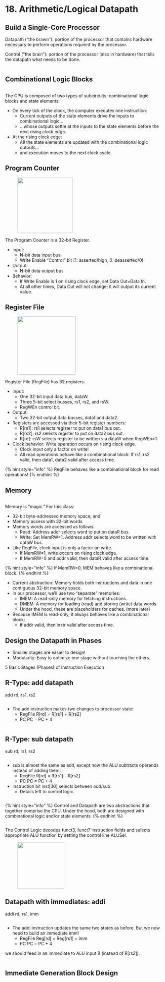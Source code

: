 # 18. Arithmetic/Logical Datapath

## Build a Single-Core Processor

Datapath (“the brawn”): portion of the processor that contains hardware necessary to perform operations required by the processor.&#x20;

Control (“the brain”): portion of the processor (also in hardware) that tells the datapath what needs to be done.

<figure><img src=".gitbook/assets/image (142).png" alt=""><figcaption></figcaption></figure>

## Combinational Logic Blocks

<figure><img src=".gitbook/assets/image (143).png" alt=""><figcaption></figcaption></figure>

The CPU is composed of two types of subcircuits: combinational logic blocks and state elements.

* On every tick of the clock, the computer executes one instruction:
  * Current outputs of the state elements drive the inputs to combinational logic…
  * …whose outputs settle at the inputs to the state elements before the next rising clock edge.
* At the rising clock edge:
  * All the state elements are updated with the combinational logic outputs…
  * and execution moves to the next clock cycle.

## Program Counter

<figure><img src=".gitbook/assets/image (144).png" alt="" width="179"><figcaption></figcaption></figure>

The Program Counter is a 32-bit Register.

* Input:
  * N-bit data input bus
  * Write Enable “Control” bit (1: asserted/high, 0: deasserted/0)
* Output:
  * N-bit data output bus
* Behavior:
  * If Write Enable is 1 on rising clock edge, set Data Out=Data In.
  * At all other times, Data Out will not change; it will output its current value.

## Register File

<figure><img src=".gitbook/assets/image (145).png" alt="" width="188"><figcaption></figcaption></figure>

Register File (RegFile) has 32 registers.

* Input:
  * One 32-bit input data bus, dataW.
  * Three 5-bit select busses, rs1, rs2, and rsW.
  * RegWEn control bit.
* Output:
  * Two 32-bit output data busses, data1 and data2.
* Registers are accessed via their 5-bit register numbers:&#x20;
  * R\[rs1]: rs1 selects register to put on data1 bus out.&#x20;
  * R\[rs2]: rs2 selects register to put on data2 bus out.
  * R\[rd]: rsW selects register to be written via dataW when RegWEn=1.&#x20;
* Clock behavior: Write operation occurs on rising clock edge.&#x20;
  * Clock input only a factor on write!&#x20;
  * All read operations behave like a combinational block: If rs1, rs2 valid, then data1, data2 valid after access time.

{% hint style="info" %}
RegFile behaves like a combinational block for read operations!
{% endhint %}

## Memory

<figure><img src=".gitbook/assets/image (147).png" alt=""><figcaption></figcaption></figure>

Memory is “magic.” For this class:

* 32-bit byte-addressed memory space; and
* Memory access with 32-bit words.
* Memory words are accessed as follows:&#x20;
  * Read: Address addr selects word to put on dataR bus.&#x20;
  * Write: Set MemRW=1. Address addr selects word to be written with dataW bus.&#x20;
* Like RegFile, clock input is only a factor on write.&#x20;
  * If MemRW=1, write occurs on rising clock edge.&#x20;
  * If MemRW=0 and addr valid, then dataR valid after access time.

{% hint style="info" %}
If MemRW=0, MEM behaves like a combinational block.
{% endhint %}

* Current abstraction: Memory holds both instructions and data in one contiguous 32-bit memory space.&#x20;
* In our processor, we’ll use two “separate” memories:&#x20;
  * IMEM: A read-only memory for fetching instructions.&#x20;
  * DMEM: A memory for loading (read) and storing (write) data words.&#x20;
  * Under the hood, these are placeholders for caches. (more later)&#x20;
* Because IMEM is read-only, it always behaves like a combinational block:&#x20;
  * If addr valid, then instr valid after access time.

## Design the Datapath in Phases

* Smaller stages are easier to design!&#x20;
* Modularity: Easy to optimize one stage without touching the others.

5 Basic Stages (Phases) of Instruction Execution





## R-Type: add datapath

add rd, rs1, rs2

<figure><img src=".gitbook/assets/image (148).png" alt=""><figcaption></figcaption></figure>

* The add instruction makes two changes to processor state:&#x20;
  * RegFile R\[rd] = R\[rs1] + R\[rs2]&#x20;
  * PC PC = PC + 4

<figure><img src=".gitbook/assets/image (149).png" alt=""><figcaption></figcaption></figure>

## R-Type: sub datapath

sub rd, rs1, rs2

<figure><img src=".gitbook/assets/image (150).png" alt=""><figcaption></figcaption></figure>

* sub is almost the same as add, except now the ALU subtracts operands instead of adding them:
  * RegFile  R\[rd] = R\[rs1] - R\[rs2]
  * PC  PC = PC + 4
* Instruction bit inst\[30] selects between add/sub.
  * Details left to control logic.

<figure><img src=".gitbook/assets/image (151).png" alt=""><figcaption></figcaption></figure>

{% hint style="info" %}
Control and Datapath are two abstractions that together comprise the CPU. Under the hood, both are designed with combinational logic and/or state elements.
{% endhint %}

<figure><img src=".gitbook/assets/image (152).png" alt=""><figcaption></figcaption></figure>

The Control Logic decodes funct3, funct7 instruction fields and selects appropriate ALU function by setting the control line ALUSel.

<figure><img src=".gitbook/assets/image (153).png" alt="" width="151"><figcaption></figcaption></figure>



## Datapath with immediates: addi

addi rd, rs1, imm

<figure><img src=".gitbook/assets/image (154).png" alt=""><figcaption></figcaption></figure>



* The addi instruction updates the same two states as before. But we now need to build an immediate imm!&#x20;
  * RegFile Reg\[rd] = Reg\[rs1] + imm&#x20;
  * PC PC = PC + 4

we should feed in an immediate to ALU input B (instead of R\[rs2]).

<figure><img src=".gitbook/assets/image (155).png" alt=""><figcaption></figcaption></figure>

## Immediate Generation Block Design

<figure><img src=".gitbook/assets/image (156).png" alt=""><figcaption></figcaption></figure>

<figure><img src=".gitbook/assets/image (157).png" alt=""><figcaption></figcaption></figure>

